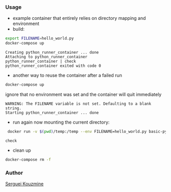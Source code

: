 ### Usage

* example container that entirely relies on directory mapping and environment
* build:
```sh
export FILENAME=hello_world.py
docker-compose up
```
```text
Creating python_runner_container ... done
Attaching to python_runner_container
python_runner_container | check
python_runner_container exited with code 0
```
* another way to reuse the container after a failed run
```sh
docker-compose up
```
ignore that no environment was set and the container will quit immediately
```text
WARNING: The FILENAME variable is not set. Defaulting to a blank string.
Starting python_runner_container ... done
```

* run again now mounting the current directory:

```sh
 docker run -v $(pwd)/temp:/temp --env FILENAME=hello_world.py basic-python2_python_runner
```
```text
check
```

* clean up
```sh
docker-compose rm -f
```
### Author
[Serguei Kouzmine](kouzmine_serguei@yahoo.com)
